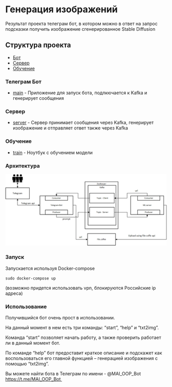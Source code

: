 # Генерация изображений
Результат проекта телеграм бот, в котором можно в ответ на запрос подсказки получить изображение сгенерированное Stable Diffusion

## Структура проекта
- [Бот](#bot)
- [Сервер](#server)
- [Обучение](#Learning)

### Телеграм Бот

- [main](/bot/app.py) - Приложение для запуск бота, подлкючается к Kafka и генерирует сообщения


### Сервер

- [server](server/Server.py) - Сервер принимает сообщения через Kafka, генерирует изображение и отправляет ответ также через Kafka

### Обучение

- [train](Learning/Lab_1.ipynb) - Ноутбук с обучением модели

### Архитектура

![Архитектура](Architecture.png)

### Запуск

Запускается используя Docker-compose

```
sudo docker-compose up
```

(возможно придется использовать vpn, блокируются Российские ip адреса)

### Использование

Получившийся бот очень прост в использовании.

На данный момент в нем есть  три команды:
 “start”, “help” и “txt2img”. 

Команда “start” позволяет начать работу, а также проверить работает ли в данный момент бот.

По команде “help” бот предоставит краткое описание и подскажет как воспользоваться его главной  функцией – генерацией изображения с помощью “txt2img”.


Вы можете найти бота в Телеграм по имени - @MAI_OOP_Bot 
https://t.me/MAI_OOP_Bot 
